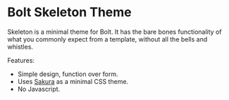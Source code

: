 Bolt Skeleton Theme
===================

Skeleton is a minimal theme for Bolt. It has the bare bones functionality of
what you commonly expect from a template, without all the bells and whistles.

Features:

  - Simple design, function over form.
  - Uses [Sakura](https://github.com/oxalorg/sakura) as a minimal CSS theme.
  - No Javascript.